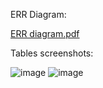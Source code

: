 ERR Diagram:


[ERR diagram.pdf](https://github.com/user-attachments/files/17707309/ERR.diagram.pdf)

Tables screenshots:

![image](https://github.com/user-attachments/assets/11e5b48f-e0e9-46a2-a606-713a311bbd90)
![image](https://github.com/user-attachments/assets/6c794547-d873-47c8-a074-eb129bd217cb)


